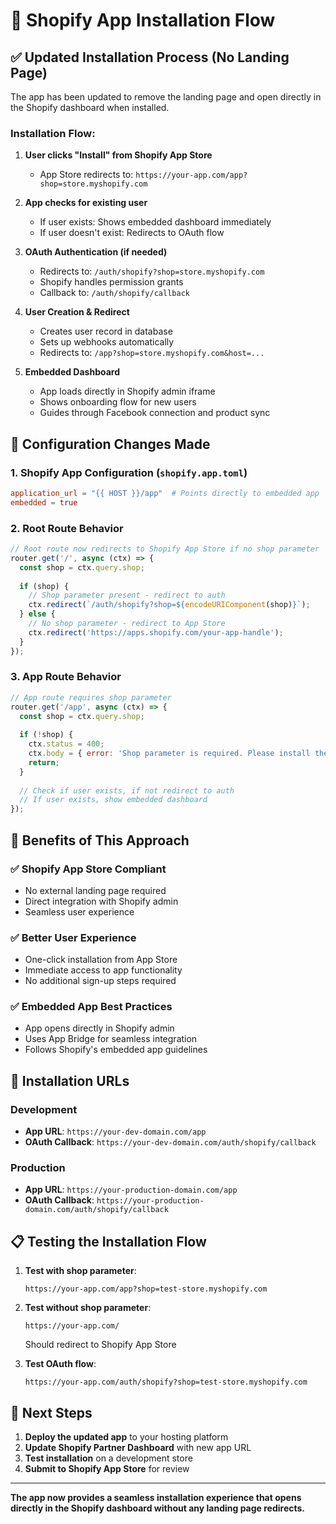 # 📱 Shopify App Installation Flow

## ✅ Updated Installation Process (No Landing Page)

The app has been updated to remove the landing page and open directly in the Shopify dashboard when installed.

### Installation Flow:

1. **User clicks "Install" from Shopify App Store**
   - App Store redirects to: `https://your-app.com/app?shop=store.myshopify.com`

2. **App checks for existing user**
   - If user exists: Shows embedded dashboard immediately
   - If user doesn't exist: Redirects to OAuth flow

3. **OAuth Authentication (if needed)**
   - Redirects to: `/auth/shopify?shop=store.myshopify.com`
   - Shopify handles permission grants
   - Callback to: `/auth/shopify/callback`

4. **User Creation & Redirect**
   - Creates user record in database
   - Sets up webhooks automatically
   - Redirects to: `/app?shop=store.myshopify.com&host=...`

5. **Embedded Dashboard**
   - App loads directly in Shopify admin iframe
   - Shows onboarding flow for new users
   - Guides through Facebook connection and product sync

## 🔧 Configuration Changes Made

### 1. Shopify App Configuration (`shopify.app.toml`)
```toml
application_url = "{{ HOST }}/app"  # Points directly to embedded app
embedded = true
```

### 2. Root Route Behavior
```javascript
// Root route now redirects to Shopify App Store if no shop parameter
router.get('/', async (ctx) => {
  const shop = ctx.query.shop;
  
  if (shop) {
    // Shop parameter present - redirect to auth
    ctx.redirect(`/auth/shopify?shop=${encodeURIComponent(shop)}`);
  } else {
    // No shop parameter - redirect to App Store
    ctx.redirect('https://apps.shopify.com/your-app-handle');
  }
});
```

### 3. App Route Behavior
```javascript
// App route requires shop parameter
router.get('/app', async (ctx) => {
  const shop = ctx.query.shop;
  
  if (!shop) {
    ctx.status = 400;
    ctx.body = { error: 'Shop parameter is required. Please install the app from Shopify App Store.' };
    return;
  }
  
  // Check if user exists, if not redirect to auth
  // If user exists, show embedded dashboard
});
```

## 🚀 Benefits of This Approach

### ✅ Shopify App Store Compliant
- No external landing page required
- Direct integration with Shopify admin
- Seamless user experience

### ✅ Better User Experience
- One-click installation from App Store
- Immediate access to app functionality
- No additional sign-up steps required

### ✅ Embedded App Best Practices
- App opens directly in Shopify admin
- Uses App Bridge for seamless integration
- Follows Shopify's embedded app guidelines

## 🔄 Installation URLs

### Development
- **App URL**: `https://your-dev-domain.com/app`
- **OAuth Callback**: `https://your-dev-domain.com/auth/shopify/callback`

### Production
- **App URL**: `https://your-production-domain.com/app`
- **OAuth Callback**: `https://your-production-domain.com/auth/shopify/callback`

## 📋 Testing the Installation Flow

1. **Test with shop parameter**:
   ```
   https://your-app.com/app?shop=test-store.myshopify.com
   ```

2. **Test without shop parameter**:
   ```
   https://your-app.com/
   ```
   Should redirect to Shopify App Store

3. **Test OAuth flow**:
   ```
   https://your-app.com/auth/shopify?shop=test-store.myshopify.com
   ```

## 🎯 Next Steps

1. **Deploy the updated app** to your hosting platform
2. **Update Shopify Partner Dashboard** with new app URL
3. **Test installation** on a development store
4. **Submit to Shopify App Store** for review

---

**The app now provides a seamless installation experience that opens directly in the Shopify dashboard without any landing page redirects.**